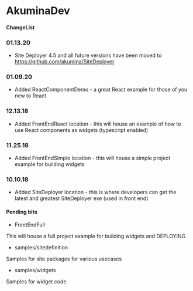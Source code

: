 # AkuminaDev

#### ChangeList

### 01.13.20
- Site Deployer 4.5 and all future versions have been moved to https://github.com/akumina/SiteDeployer

### 01.09.20
- Added ReactComponentDemo - a great React example for those of you new to React

### 12.13.18
- Added FrontEndReact location - this will house an example of how to use React components as widgets (typescript enabled)

### 11.25.18
- Added FrontEndSimple location - this will house a simple project example for building widgets

### 10.10.18
- Added SiteDeployer location - this is where developers can get the latest and greatest SiteDeployer exe (used in front end)


#### Pending bits

* FrontEndFull

This will house a full project example for building widgets and DEPLOYING

* samples/sitedefinition

Samples for site packages for various usecases

* samples/widgets

Samples for widget code

